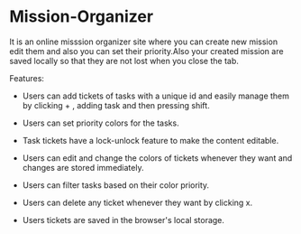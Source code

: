 # Mission-Organizer
It is an online misssion organizer site where you can create new mission edit them and also you can set their priority.Also your created mission are saved locally so that they are not lost when you close the tab.

Features:

- Users can add tickets of tasks with a unique id and easily manage them by clicking + , adding task and then pressing shift.

- Users can set priority colors for the tasks.

- Task tickets have a lock-unlock feature to make the content editable.

- Users can edit and change the colors of tickets whenever they want and changes are stored immediately.

- Users can filter tasks based on their color priority.

- Users can delete any ticket whenever they want by clicking x.

- Users tickets are saved in the browser's local storage.

